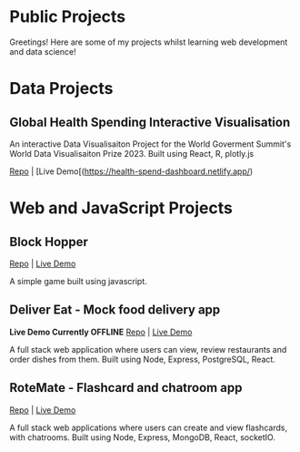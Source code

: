 # Public Projects

Greetings! Here are some of my projects whilst learning web development and data science!

# Data Projects

## Global Health Spending Interactive Visualisation

An interactive Data Visualisaiton Project for the World Goverment Summit's World Data Visualisaiton Prize 2023. Built using React, R, plotly.js

[Repo](https://github.com/georgezeng0/world-data-visualisation-prize-2023) | [Live Demo[(https://health-spend-dashboard.netlify.app/)

# Web and JavaScript Projects

## Block Hopper 
[Repo](https://github.com/georgezeng0/block-jumper) | [Live Demo](https://georgezeng0.github.io/block-jumper/)

A simple game built using javascript.

## Deliver Eat - Mock food delivery app
**Live Demo Currently OFFLINE**
[Repo](https://github.com/georgezeng0/food_delivery_app) | [Live Demo](https://deliver-eat.herokuapp.com/)

A full stack web application where users can view, review restaurants and order dishes from them. Built using Node, Express, PostgreSQL, React.

## RoteMate - Flashcard and chatroom app
[Repo](https://github.com/georgezeng0/social_study_app) | [Live Demo](https://rote-mate.herokuapp.com/)

A full stack web applications where users can create and view flashcards, with chatrooms. Built using Node, Express, MongoDB, React, socketIO.

